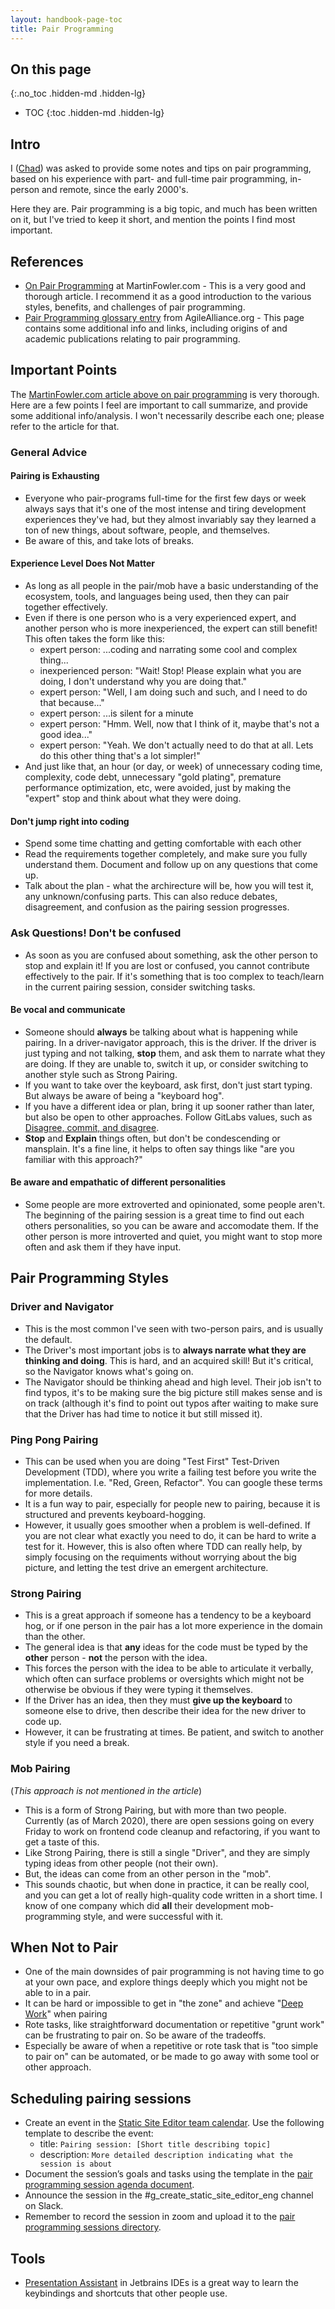 ```yaml
---
layout: handbook-page-toc
title: Pair Programming
---
```


## On this page
{:.no_toc .hidden-md .hidden-lg}

- TOC
{:toc .hidden-md .hidden-lg}

## Intro

I ([Chad](https://gitlab.com/cwoolley-gitlab)) was asked to provide some notes and tips on pair programming, based on his experience with part- and full-time pair programming, in-person and remote, since the early 2000's.

Here they are.  Pair programming is a big topic, and much has been written on it, but I've tried to keep it short, and mention the points I find most important.

## References

* [On Pair Programming](https://martinfowler.com/articles/on-pair-programming.html) at MartinFowler.com - This is a very good and thorough article. I recommend it as a good introduction to the various styles, benefits, and challenges of pair programming.
* [Pair Programming glossary entry](https://www.agilealliance.org/glossary/pairing) from AgileAlliance.org - This page contains some additional info and links, including origins of and academic publications relating to pair programming. 

## Important Points

The [MartinFowler.com article above on pair programming](https://martinfowler.com/articles/on-pair-programming.html) is very thorough.  Here are a few points I feel are important to call summarize, and provide some additional info/analysis. I won't necessarily describe each one; please refer to the article for that.

### General Advice

#### Pairing is Exhausting

* Everyone who pair-programs full-time for the first few days or week always says that it's one of the most intense and tiring development experiences they've had, but they almost invariably say they learned a ton of new things, about software, people, and themselves.
* Be aware of this, and take lots of breaks.

#### Experience Level Does Not Matter

* As long as all people in the pair/mob have a basic understanding of the ecosystem, tools, and languages being used, then they can pair together effectively.
* Even if there is one person who is a very experienced expert, and another person who is more inexperienced, the expert can still benefit!  This often takes the form like this:
  * expert person: ...coding and narrating some cool and complex thing...
  * inexperienced person: "Wait! Stop! Please explain what you are doing, I don't understand why you are doing that."
  * expert person: "Well, I am doing such and such, and I need to do that because..."
  * expert person: ...is silent for a minute
  * expert person: "Hmm.  Well, now that I think of it, maybe that's not a good idea..."
  * expert person: "Yeah. We don't actually need to do that at all. Lets do this other thing that's a lot simpler!"
* And just like that, an hour (or day, or week) of unnecessary coding time, complexity, code debt, unnecessary "gold plating", premature performance optimization, etc, were avoided, just by making the "expert" stop and think about what they were doing.

#### Don't jump right into coding

* Spend some time chatting and getting comfortable with each other
* Read the requirements together completely, and make sure you fully understand them.  Document and follow up on any questions that come up.
* Talk about the plan - what the archirecture will be, how you will test it, any unknown/confusing parts.  This can also reduce debates, disagreement, and confusion as the pairing session progresses.

### Ask Questions! Don't be confused

* As soon as you are confused about something, ask the other person to stop and explain it!  If you are lost or confused, you cannot contribute effectively to the pair.  If it's something that is too complex to teach/learn in the current pairing session, consider switching tasks.

#### Be vocal and communicate

* Someone should **always** be talking about what is happening while pairing. In a driver-navigator approach, this is the driver. If the driver is just typing and not talking, **stop** them, and ask them to narrate what they are doing. If they are unable to, switch it up, or consider switching to another style such as Strong Pairing. 
* If you want to take over the keyboard, ask first, don't just start typing.  But always be aware of being a "keyboard hog".
* If you have a different idea or plan, bring it up sooner rather than later, but also be open to other approaches.  Follow GitLabs values, such as [Disagree, commit, and disagree](/handbook/values/#disagree-commit-and-disagree).
* **Stop** and **Explain** things often, but don't be condescending or mansplain.  It's a fine line, it helps to often say things like "are you familiar with this approach?"

#### Be aware and empathatic  of different personalities

* Some people are more extroverted and opinionated, some people aren't.  The beginning of the pairing session is a great time to find out each others personalities, so you can be aware and accomodate them.  If the other person is more introverted and quiet, you might want to stop more often and ask them if they have input.

## Pair Programming Styles

### Driver and Navigator

* This is the most common I've seen with two-person pairs, and is usually the default.
* The Driver's most important jobs is to **always narrate what they are thinking and doing**.  This is hard, and an acquired skill!  But it's critical, so the Navigator knows what's going on.
* The Navigator should be thinking ahead and high level. Their job isn't to find typos, it's to be making sure the big picture still makes sense and is on track (although it's find to point out typos after waiting to make sure that the Driver has had time to notice it but still missed it).

### Ping Pong Pairing

* This can be used when you are doing "Test First" Test-Driven Development (TDD), where you write a failing test before you write the implementation.  I.e. "Red, Green, Refactor".  You can google these terms for more details.
* It is a fun way to pair, especially for people new to pairing, because it is structured and prevents keyboard-hogging.
* However, it usually goes smoother when a problem is well-defined.  If you are not clear what exactly you need to do, it can be hard to write a test for it.  However, this is also often where TDD can really help, by simply focusing on the requiments without worrying about the big picture, and letting the test drive an emergent architecture.

### Strong Pairing

* This is a great approach if someone has a tendency to be a keyboard hog, or if one person in the pair has a lot more experience in the domain than the other.
* The general idea is that **any** ideas for the code must be typed by the **other** person - **not** the person with the idea.
* This forces the person with the idea to be able to articulate it verbally, which often can surface problems or oversights which might not be otherwise be obvious if they were typing it themselves.
* If the Driver has an idea, then they must **give up the keyboard** to someone else to drive, then describe their idea for the new driver to code up.
* However, it can be frustrating at times. Be patient, and switch to another style if you need a break.

### Mob Pairing

(*This approach is not mentioned in the article*)

* This is a form of Strong Pairing, but with more than two people. Currently (as of March 2020), there are open sessions going on every Friday to work on frontend code cleanup and refactoring, if you want to get a taste of this.
* Like Strong Pairing, there is still a single "Driver", and they are simply typing ideas from other people (not their own).
* But, the ideas can come from an other person in the "mob".
* This sounds chaotic, but when done in practice, it can be really cool, and you can get a lot of really high-quality code written in a short time. I know of one company which did **all** their development mob-programming style, and were successful with it.

## When Not to Pair

* One of the main downsides of pair programming is not having time to go at your own pace, and explore things deeply which you might not be able to in a pair.
* It can be hard or impossible to get in "the zone" and achieve "[Deep Work](https://www.calnewport.com/books/deep-work/)" when pairing
* Rote tasks, like straightforward documentation or repetitive "grunt work" can be frustrating to pair on.  So be aware of the tradeoffs.
* Especially be aware of when a repetitive or rote task that is "too simple to pair on" can be automated, or be made to go away with some tool or other approach.
 
## Scheduling pairing sessions

- Create an event in the [Static Site Editor team calendar](https://calendar.google.com/calendar/embed?src=gitlab.com_56i46dodsa0mvtkfvn10hcssjo%40group.calendar.google.com&ctz=America%2FSanto_Domingo). Use the following template to describe the event: 
   - title: `Pairing session: [Short title describing topic] `
   - description: `More detailed description indicating what the session is about`
- Document the session’s goals and tasks using the template in the [pair programming session agenda document](https://docs.google.com/document/d/1gQd97Js9JC8NU5iPGKBTEz2z0CijzWRfvca8B4JHHYw/edit). 
- Announce the session in the #g_create_static_site_editor_eng channel on Slack.
- Remember to record the session in zoom and upload it to the [pair programming sessions directory](https://drive.google.com/drive/u/0/folders/1Na_ltp15wAk_GAtKp0uBiPwhgrQBV-4P). 

## Tools

* [Presentation Assistant](https://plugins.jetbrains.com/plugin/7345-presentation-assistant/) in Jetbrains IDEs is a great way to learn the keybindings and shortcuts that other people use.
